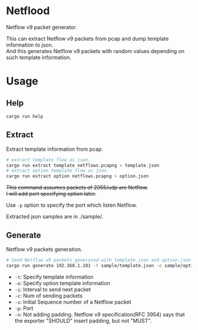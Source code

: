 # Netflood
Netflow v9 packet generator.

This can extract Netflow v9 packets from pcap and dump template information to json.  
And this generates Netflow v9 packets with random values depending on such template information.

# Usage
## Help
```sh
cargo run help
```

## Extract
Extract template information from pcap.

```sh
# extract template flow as json.
cargo run extract template netflows.pcapng > template.json 
# extract option template flow as json.
cargo run extract option netflows.pcapng > option.json
```

~~This command assumes packets of 2055/udp are Netflow.~~  
~~I will add port specifying option later.~~

Use `-p` option to specify the port which listen Netflow.

Extracted json samples are in ./sample/.

## Generate
Netflow v9 packets generation.

```sh
# Send Netflow v9 packets generated with template.json and option.json to 192.168.1.101:2055
cargo run generate 192.168.1.101 -t sample/template.json -o sample/option.json -i 3 -c 1000 -s 10001 -p 2055 -n
```

+ `-t`: Specify template information
+ `-o`: Specify option template information
+ `-i`: Interval to send next packet
+ `-c`: Num of sending packets
+ `-s`: Initial Sequence number of a Netflow packet
+ `-p`: Port
+ `-n`: Not adding padding. Netflow v9 specification(RFC 3954) says that the exporter "SHOULD" insert padding, but not "MUST".
